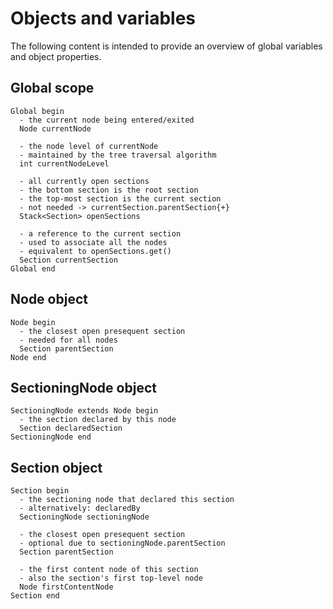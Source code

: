 
<!-- ======================================================================= -->
# Objects and variables

The following content is intended to provide
an overview of global variables and object properties.

<!-- ======================================================================= -->
## Global scope

```
Global begin
  - the current node being entered/exited
  Node currentNode

  - the node level of currentNode
  - maintained by the tree traversal algorithm
  int currentNodeLevel

  - all currently open sections
  - the bottom section is the root section
  - the top-most section is the current section
  - not needed -> currentSection.parentSection{+}
  Stack<Section> openSections

  - a reference to the current section
  - used to associate all the nodes
  - equivalent to openSections.get()
  Section currentSection
Global end
```

<!-- ======================================================================= -->
## Node object

```
Node begin
  - the closest open presequent section
  - needed for all nodes
  Section parentSection
Node end
```

<!-- ======================================================================= -->
## SectioningNode object

```
SectioningNode extends Node begin
  - the section declared by this node
  Section declaredSection
SectioningNode end
```

<!-- ======================================================================= -->
## Section object

```
Section begin
  - the sectioning node that declared this section
  - alternatively: declaredBy
  SectioningNode sectioningNode

  - the closest open presequent section
  - optional due to sectioningNode.parentSection
  Section parentSection

  - the first content node of this section
  - also the section's first top-level node
  Node firstContentNode
Section end
```

